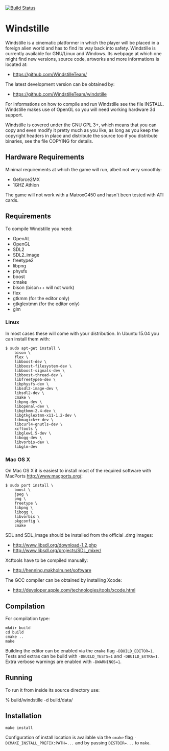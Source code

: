 [![Build Status](https://travis-ci.org/WindstilleTeam/windstille.svg?branch=master)](https://travis-ci.org/WindstilleTeam/windstille)

Windstille
==========

Windstille is a cinematic platformer in which the player will be
placed in a foreign alien world and has to find its way back into
safety. Windstille is currently available for GNU/Linux and Windows.
Its webpage at which one might find new versions, source code,
artworks and more informations is located at:

* https://github.com/WindstilleTeam/

The latest development version can be obtained by:

* https://github.com/WindstilleTeam/windstille

For informations on how to compile and run Windstille see the file
INSTALL. Windstille makes use of OpenGL so you will need working
hardware 3d support.

Windstille is covered under the GNU GPL 3+, which means that you can copy
and even modify it pretty much as you like, as long as you keep the
copyright headers in place and distribute the source too if you
distribute binaries, see the file COPYING for details.


Hardware Requirements
---------------------

Minimal requirements at which the game will run, albeit not very
smoothly:

 * Geforce2MX
 * 1GHZ Athlon

The game will not work with a MatroxG450 and hasn't been tested with
ATI cards.


Requirements
------------

To compile Windstille you need:

 * OpenAL
 * OpenGL
 * SDL2
 * SDL2_image
 * freetype2
 * libpng
 * physfs
 * boost
 * cmake
 * bison (bison++ will not work)
 * flex
 * gtkmm (for the editor only)
 * gtkglextmm (for the editor only)
 * glm

### Linux

In most cases these will come with your distribution. In Ubuntu 15.04
you can install them with:

    $ sudo apt-get install \
        bison \
        flex \
        libboost-dev \
        libboost-filesystem-dev \
        libboost-signals-dev \
        libboost-thread-dev \
        libfreetype6-dev \
        libphysfs-dev \
        libsdl2-image-dev \
        libsdl2-dev \
        cmake \
        libpng-dev \
        libopenal-dev \
        libgtkmm-2.4-dev \
        libgtkglextmm-x11-1.2-dev \
        libmagick++-dev \
        libcurl4-gnutls-dev \
        xcftools \
        libglew1.5-dev \
        libogg-dev \
        libvorbis-dev \
        libglm-dev

### Mac OS X

On Mac OS X it is easiest to install most of the required software
with MacPorts http://www.macports.org/:

    $ sudo port install \
        boost \
        jpeg \
        png \
        freetype \
        libpng \
        libogg \
        libvorbis \
        pkgconfig \
        cmake

SDL and SDL_image should be installed from the official .dmg images:

 * http://www.libsdl.org/download-1.2.php
 * http://www.libsdl.org/projects/SDL_mixer/

Xcftools have to be compiled manually:

 * http://henning.makholm.net/software

The GCC compiler can be obtained by installing Xcode:

 * http://developer.apple.com/technologies/tools/xcode.html


Compilation
-----------

For compilation type:

    mkdir build
    cd build
    cmake ..
    make

Building the editor can be enabled via the `cmake` flag
`-DBUILD_EDITOR=1`. Tests and extras can be build with
`-DBUILD_TESTS=1` and `-DBUILD_EXTRA=1`. Extra verbose warnings are
enabled with `-DWARNINGS=1`.


Running
-------

To run it from inside its source directory use:

 % build/windstille -d build/data/


Installation
------------

    make install

Configuration of install location is available via the `cmake` flag
`-DCMAKE_INSTALL_PREFIX:PATH=...` and by passing `DESTDIR=...` to
`make`.
